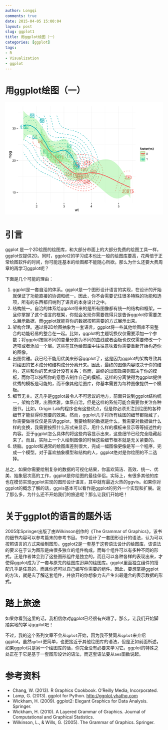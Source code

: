 ```yaml
---
author: Longqi
comments: true
date: 2015-04-05 15:00:04
layout: post
slug: ggplot1
title: 用ggplot绘图（一）
categories: [ggplot]
tags:
- R
- Visualization
- ggplot
---
```

# 用ggplot绘图（一）
![](/public/images/ggplot/ggplot1_files/figure-html/unnamed-chunk-1-1.png) 

# 引言
ggplot 是一个2D绘图的绘图库，和大部分市面上的大部分免费的绘图工具一样，ggplot仅提供2D。同时，ggplot2的学习成本也比一般的绘图库要高，花两倍于正常绘图软件的时间，你可能连基本的绘图都不能随心所欲。那么为什么还要大费周章的再学习ggplot呢？

下面是几个可能的理由：

1. ggplot是一套自洽的体系。ggplot是一个图形设计语言的实现，在设计的开始就保证了功能直接的协调和统一。因此，你不会需要记住很多特殊的功能和选项，所有的东西都归纳到了语言的本身设计之中。
1. 结构统一。自洽的体系给ggplot带来的是所有图像都有统一的结构和框架。一旦你掌握了这个语言的框架，你就会发现你需要做得只是告诉ggplot你需要怎么展示数据，而ggplot就能将你的数据按照需要的方式展示出来。
1. 架构合理。通过将2D绘图抽象为一套语言，ggplot将一些其他绘图库不易整合的功能轻易的整合在一起。比如，ggplot的主题切换仅仅需要添加一个参数；将ggplot按照不同的变量分割为不同的曲线或者面板也仅仅需要修改一个选项或者添加一个层。这些在其他绘图库中往往意味着你需要重新开始构造你的图像。
1. 出图优雅。我已经不能用优美来形容ggplot了，这是因为ggplot的架构导致其将绘图的艺术成分和结构成分分离开来。因此，最终的图像内容取决于你的结构，这些和你的艺术设计没有关系；然而，最终的出图效果则取决于你的模板，而你可以按照你的意愿去制作自己的模板。这样的分离使得为ggplot提供优秀的模板是可能的，而不像其他绘图库，你基本需要为每种图像提供一个模板。
1. 细节无关。这几乎是ggplot最令人不可思议的地方，前面只说到ggplot结构统一，架构合理，出图优雅，体系自洽，但是这样的系统可能会需要你关注各种细节。比如，Origin Lab的程序也有这些优点，但是你必须关注到绘图的各种细节才能获得你想要的效果。然而，ggplot几乎将所有绘图的细节都隐藏了，你需要做得仅仅是告诉ggplot，我要绘制的数据是什么，我需要对数据做什么样的变换，我需要按照什么形式来显示，用什么样的模板来显示等等描述性的内容。至于ggplot怎么具体的将这些内容显示出来，这些细节已经完全隐藏起来了。而且，实际上一个人绘制图像的时候这些细节根本就是无关紧要的。
1. 烧脑。ggplot和通常的绘图库差别很大，完成一幅图像更像是写一个程序，完成一个模型。对于喜欢抽象模型和结构的人，ggplot绝对是你绘图的不二选择。

总之，如果你需要绘制复杂的数据的可视化结果，你喜欢简洁、高效、统一、优美、抽象层次高的工作，ggplot是你绘图的最佳伴侣。实际上，有很多其他的库也在模仿实现ggplot实现的图形设计语言，其中就有最近火热的ggvis。如果你对ggplot的概念了解的话，ggvis基本可以看作是ggplot的另外一个实现和扩展。说了那么多，为什么还不开始我们的旅途呢？那么让我们开始吧！

# 关于ggplot的语言的题外话

2005年Springer出版了由Wilkinson创作的《The Grammar of Graphics》，该书的细节内容可以参考篇末的参考书目。书中设计了一套图形设计的语法，认为可以按照语言的方式来绘制图形。ggplot2是一套基于这套语法设计的绘图库，该语法的要义在于认为图形是由很多独立的组件构成，而每个组件可以有多种不同的形式。正是作者体会到了这些图形组件是独立的，而且可以各种各样的表现出来，才使得ggplot成为了一套与原先的绘图库迥异的绘图库。ggplot里面独立组件的搭配几乎是任意的，而且你还可以自己编写你需要的组件。因此，要想掌握ggplot的方法，就是去了解这套组件，并放开的你想象力去产生出最适合的表示数据的形式。

# 踏上旅途

如果你看到这里的话，我相信你对ggplot已经很有兴趣了。那么，让我们开始脚踏实地的学习ggplot吧！

不过，我的这个系列文章不会从`qplot`开始，因为我不赞同从`qplot`来介绍ggplot。虽然`qplot`更简单，也更接近于其他绘图库的语法，但是正如前面所述，如果ggplot只是另一个绘图库的话，你完全没有必要来学习它。ggplot的特殊之处正在于它是基于一套图形设计的语法，而这套语法要从`aes`函数说起。

# 参考资料

- Chang, W. (2013). R Graphics Cookbook. O’Reilly Media, Incorporated. 
- Lamp, G. (2013). ggplot for Python. http://ggplot.yhathq.com
- Wickham, H. (2009). ggplot2: Elegant Graphics for Data Analysis. Springer. 
- Wickham, H. (2010). A Layered Grammar of Graphics. Journal of Computational and Graphical Statistics. 
- Wilkinson, L., & Wills, G. (2005). The Grammar of Graphics. Springer. 

